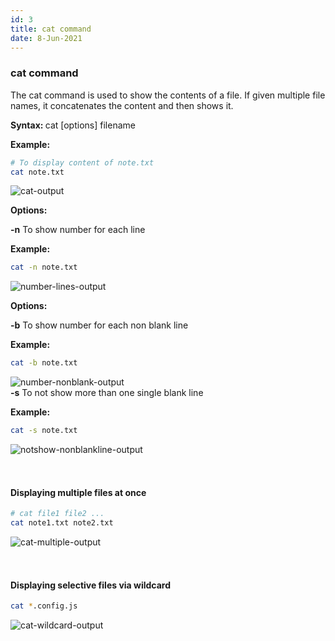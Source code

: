 ```yaml
---
id: 3
title: cat command
date: 8-Jun-2021
---
```


### cat command

The cat command is used to show the contents of a file. If given multiple file names, it concatenates the content and then shows it.

<p class="lc-paragraph">
<strong>Syntax:&nbsp;</strong>cat [options] filename
</p>

<p class="lc-paragraph">
<strong>Example:</strong>
</p>

```bash
# To display content of note.txt
cat note.txt
```

<img class='lc-img' src='https://user-images.githubusercontent.com/43666833/172652482-db3942b1-3c8e-4ab4-8bd3-f89bc841ac35.png' alt='cat-output'>

<p class="lc-paragraph"><strong>Options:</strong></p>

<div class="command-option">
    <strong>-n</strong>
    <span>To show number for each line</span>
</div>

**Example:**

```bash
cat -n note.txt
```

<img class='lc-img' src='https://user-images.githubusercontent.com/43666833/172653942-d3bcdca9-7c1e-47cb-b9f1-7be41ecc61fd.png' alt='number-lines-output' >

<p class="lc-paragraph"><strong>Options:</strong></p>

<div class="command-option">
    <strong>-b</strong>
    <span>To show number for each non blank line</span>
</div>

**Example:**

```bash
cat -b note.txt
```

<img class='lc-img' src='https://user-images.githubusercontent.com/43666833/172654444-fda7271d-7f16-4497-918c-66952a67aa04.png' alt='number-nonblank-output' >

<div class="command-option">
    <strong>-s</strong>
    <span>To not show more than one single blank line</span>
</div>

**Example:**

```bash
cat -s note.txt
```

<img class='lc-img' src='https://user-images.githubusercontent.com/43666833/172654979-8b657e00-9446-441d-8190-45592294a792.png' alt='notshow-nonblankline-output' >

<div style="height:32px"></div>

#### Displaying multiple files at once

```bash
# cat file1 file2 ...
cat note1.txt note2.txt
```

<img class='lc-img' src='https://user-images.githubusercontent.com/43666833/172657170-5b3626c9-6e54-4dd4-ac5a-7f6896cec733.png' alt='cat-multiple-output'>

<div style="height:32px"></div>

#### Displaying selective files via wildcard

```bash
cat *.config.js
```

<img class='lc-img' src='https://user-images.githubusercontent.com/43666833/172661186-3cdef7c6-da8e-4eb0-92a6-756df44c1ff8.png' alt='cat-wildcard-output'>
